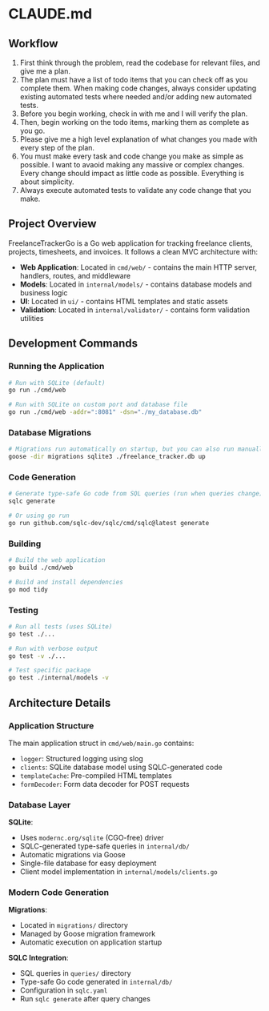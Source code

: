 # CLAUDE.md

## Workflow
1. First think through the problem, read the codebase for relevant files, and give me a plan.
2. The plan must have a list of todo items that you can check off as you complete them. When making code changes, always consider updating existing automated tests where needed and/or adding new automated tests.
3. Before you begin working, check in with me and I will verify the plan.
4. Then, begin working on the todo items, marking them as complete as you go.
5. Please give me a high level explanation of what changes you made with every step of the plan.
6. You must make every task and code change you make as simple as possible. I want to avaoid making any massive or complex changes. Every change should impact as little code as possible. Everything is about simplicity.
7. Always execute automated tests to validate any code change that you make.

## Project Overview

FreelanceTrackerGo is a Go web application for tracking freelance clients, projects, timesheets, and invoices. It follows a clean MVC architecture with:

- **Web Application**: Located in `cmd/web/` - contains the main HTTP server, handlers, routes, and middleware
- **Models**: Located in `internal/models/` - contains database models and business logic 
- **UI**: Located in `ui/` - contains HTML templates and static assets
- **Validation**: Located in `internal/validator/` - contains form validation utilities

## Development Commands

### Running the Application
```bash
# Run with SQLite (default)
go run ./cmd/web

# Run with SQLite on custom port and database file
go run ./cmd/web -addr=":8081" -dsn="./my_database.db"
```

### Database Migrations
```bash
# Migrations run automatically on startup, but you can also run manually:
goose -dir migrations sqlite3 ./freelance_tracker.db up
```

### Code Generation
```bash
# Generate type-safe Go code from SQL queries (run when queries change)
sqlc generate

# Or using go run
go run github.com/sqlc-dev/sqlc/cmd/sqlc@latest generate
```

### Building
```bash
# Build the web application
go build ./cmd/web

# Build and install dependencies
go mod tidy
```

### Testing
```bash
# Run all tests (uses SQLite)
go test ./...

# Run with verbose output
go test -v ./...

# Test specific package
go test ./internal/models -v
```

## Architecture Details

### Application Structure
The main application struct in `cmd/web/main.go` contains:
- `logger`: Structured logging using slog
- `clients`: SQLite database model using SQLC-generated code
- `templateCache`: Pre-compiled HTML templates  
- `formDecoder`: Form data decoder for POST requests

### Database Layer
**SQLite**:
- Uses `modernc.org/sqlite` (CGO-free) driver
- SQLC-generated type-safe queries in `internal/db/`
- Automatic migrations via Goose
- Single-file database for easy deployment
- Client model implementation in `internal/models/clients.go`

### Modern Code Generation
**Migrations**: 
- Located in `migrations/` directory
- Managed by Goose migration framework
- Automatic execution on application startup

**SQLC Integration**:
- SQL queries in `queries/` directory  
- Type-safe Go code generated in `internal/db/`
- Configuration in `sqlc.yaml`
- Run `sqlc generate` after query changes
